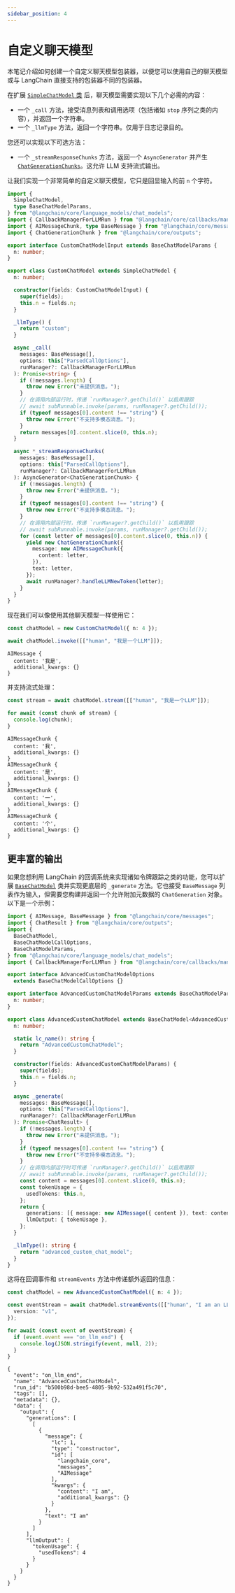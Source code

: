 ```yaml
---
sidebar_position: 4
---
```

# 自定义聊天模型

本笔记介绍如何创建一个自定义聊天模型包装器，以便您可以使用自己的聊天模型或与 LangChain 直接支持的包装器不同的包装器。

在扩展 [`SimpleChatModel` 类](https://api.js.langchain.com/classes/langchain_core_language_models_chat_models.SimpleChatModel.html) 后，聊天模型需要实现以下几个必需的内容：

- 一个 `_call` 方法，接受消息列表和调用选项（包括诸如 `stop` 序列之类的内容），并返回一个字符串。
- 一个 `_llmType` 方法，返回一个字符串。仅用于日志记录目的。

您还可以实现以下可选方法：

- 一个 `_streamResponseChunks` 方法，返回一个 `AsyncGenerator` 并产生 [`ChatGenerationChunks`](https://api.js.langchain.com/classes/langchain_core_outputs.ChatGenerationChunk.html)。这允许 LLM 支持流式输出。

让我们实现一个非常简单的自定义聊天模型，它只是回显输入的前 `n` 个字符。

```typescript
import {
  SimpleChatModel,
  type BaseChatModelParams,
} from "@langchain/core/language_models/chat_models";
import { CallbackManagerForLLMRun } from "@langchain/core/callbacks/manager";
import { AIMessageChunk, type BaseMessage } from "@langchain/core/messages";
import { ChatGenerationChunk } from "@langchain/core/outputs";

export interface CustomChatModelInput extends BaseChatModelParams {
  n: number;
}

export class CustomChatModel extends SimpleChatModel {
  n: number;

  constructor(fields: CustomChatModelInput) {
    super(fields);
    this.n = fields.n;
  }

  _llmType() {
    return "custom";
  }

  async _call(
    messages: BaseMessage[],
    options: this["ParsedCallOptions"],
    runManager?: CallbackManagerForLLMRun
  ): Promise<string> {
    if (!messages.length) {
      throw new Error("未提供消息。");
    }
    // 在调用内部运行时，传递 `runManager?.getChild()` 以启用跟踪
    // await subRunnable.invoke(params, runManager?.getChild());
    if (typeof messages[0].content !== "string") {
      throw new Error("不支持多模态消息。");
    }
    return messages[0].content.slice(0, this.n);
  }

  async *_streamResponseChunks(
    messages: BaseMessage[],
    options: this["ParsedCallOptions"],
    runManager?: CallbackManagerForLLMRun
  ): AsyncGenerator<ChatGenerationChunk> {
    if (!messages.length) {
      throw new Error("未提供消息。");
    }
    if (typeof messages[0].content !== "string") {
      throw new Error("不支持多模态消息。");
    }
    // 在调用内部运行时，传递 `runManager?.getChild()` 以启用跟踪
    // await subRunnable.invoke(params, runManager?.getChild());
    for (const letter of messages[0].content.slice(0, this.n)) {
      yield new ChatGenerationChunk({
        message: new AIMessageChunk({
          content: letter,
        }),
        text: letter,
      });
      await runManager?.handleLLMNewToken(letter);
    }
  }
}
```

现在我们可以像使用其他聊天模型一样使用它：

```typescript
const chatModel = new CustomChatModel({ n: 4 });

await chatModel.invoke([["human", "我是一个LLM"]]);
```

```
AIMessage {
  content: '我是',
  additional_kwargs: {}
}
```

并支持流式处理：

```typescript
const stream = await chatModel.stream([["human", "我是一个LLM"]]);

for await (const chunk of stream) {
  console.log(chunk);
}
```

```
AIMessageChunk {
  content: '我',
  additional_kwargs: {}
}
AIMessageChunk {
  content: '是',
  additional_kwargs: {}
}
AIMessageChunk {
  content: '一',
  additional_kwargs: {}
}
AIMessageChunk {
  content: '个',
  additional_kwargs: {}
}
```

## 更丰富的输出

如果您想利用 LangChain 的回调系统来实现诸如令牌跟踪之类的功能，您可以扩展 [`BaseChatModel`](https://api.js.langchain.com/classes/langchain_core_language_models_chat_models.BaseChatModel.html) 类并实现更底层的 `_generate` 方法。它也接受 `BaseMessage` 列表作为输入，但需要您构建并返回一个允许附加元数据的 `ChatGeneration` 对象。
以下是一个示例：

```ts
import { AIMessage, BaseMessage } from "@langchain/core/messages";
import { ChatResult } from "@langchain/core/outputs";
import {
  BaseChatModel,
  BaseChatModelCallOptions,
  BaseChatModelParams,
} from "@langchain/core/language_models/chat_models";
import { CallbackManagerForLLMRun } from "@langchain/core/callbacks/manager";

export interface AdvancedCustomChatModelOptions
  extends BaseChatModelCallOptions {}

export interface AdvancedCustomChatModelParams extends BaseChatModelParams {
  n: number;
}

export class AdvancedCustomChatModel extends BaseChatModel<AdvancedCustomChatModelOptions> {
  n: number;

  static lc_name(): string {
    return "AdvancedCustomChatModel";
  }

  constructor(fields: AdvancedCustomChatModelParams) {
    super(fields);
    this.n = fields.n;
  }

  async _generate(
    messages: BaseMessage[],
    options: this["ParsedCallOptions"],
    runManager?: CallbackManagerForLLMRun
  ): Promise<ChatResult> {
    if (!messages.length) {
      throw new Error("未提供消息。");
    }
    if (typeof messages[0].content !== "string") {
      throw new Error("不支持多模态消息。");
    }
    // 在调用内部运行时可传递 `runManager?.getChild()` 以启用跟踪
    // await subRunnable.invoke(params, runManager?.getChild());
    const content = messages[0].content.slice(0, this.n);
    const tokenUsage = {
      usedTokens: this.n,
    };
    return {
      generations: [{ message: new AIMessage({ content }), text: content }],
      llmOutput: { tokenUsage },
    };
  }

  _llmType(): string {
    return "advanced_custom_chat_model";
  }
}
```

这将在回调事件和 `streamEvents` 方法中传递额外返回的信息：

```ts
const chatModel = new AdvancedCustomChatModel({ n: 4 });

const eventStream = await chatModel.streamEvents([["human", "I am an LLM"]], {
  version: "v1",
});

for await (const event of eventStream) {
  if (event.event === "on_llm_end") {
    console.log(JSON.stringify(event, null, 2));
  }
}
```

```
{
  "event": "on_llm_end",
  "name": "AdvancedCustomChatModel",
  "run_id": "b500b98d-bee5-4805-9b92-532a491f5c70",
  "tags": [],
  "metadata": {},
  "data": {
    "output": {
      "generations": [
        [
          {
            "message": {
              "lc": 1,
              "type": "constructor",
              "id": [
                "langchain_core",
                "messages",
                "AIMessage"
              ],
              "kwargs": {
                "content": "I am",
                "additional_kwargs": {}
              }
            },
            "text": "I am"
          }
        ]
      ],
      "llmOutput": {
        "tokenUsage": {
          "usedTokens": 4
        }
      }
    }
  }
}
```

